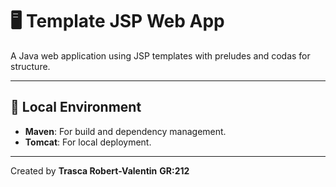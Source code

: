 # 🖥️ **Template JSP Web App**

A Java web application using JSP templates with preludes and codas for structure.

---

## 🌟 Local Environment
- **Maven**: For build and dependency management.
- **Tomcat**: For local deployment.

---

Created by **Trasca Robert-Valentin** **GR:212**
